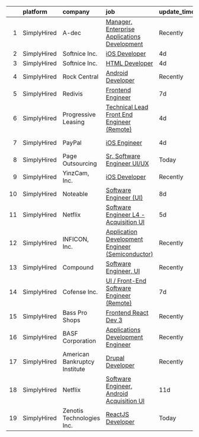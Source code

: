 

|    | platform    | company                       | job                                                                                                                                                      | update_time   | location              |
|---:|:------------|:------------------------------|:---------------------------------------------------------------------------------------------------------------------------------------------------------|:--------------|:----------------------|
|  1 | SimplyHired | A-dec                         | [Manager, Enterprise Applications Development](https://www.simplyhired.com/job/JtrbA23rtxPlI1tYbt5RlyRVLnhy-9rviN-6FkGCx4dKrSAvaldPNA?q=ui+engineer)     | Recently      | Newberg, OR           |
|  2 | SimplyHired | Softnice Inc.                 | [iOS Developer](https://www.simplyhired.com/job/we326FSHsuWYaPwNCn_0gJuICQohz8Fu6B_Qg6Azo43T5P1LbXIl-Q?q=ui+engineer)                                    | 4d            | Remote                |
|  3 | SimplyHired | Softnice Inc.                 | [HTML Developer](https://www.simplyhired.com/job/-THAWfTQUncOq-_e4Qvd6VSTNIefa9kASDTqZ3jhqIx6jbEu6Tx1bg?q=ui+engineer)                                   | 4d            | Remote                |
|  4 | SimplyHired | Rock Central                  | [Android Developer](https://www.simplyhired.com/job/8vDkv29lOpEecAsiYJivYKBsunY4pQd4xIBGbewkBBr45n9T1NbRYw?q=ui+engineer)                                | Recently      | Detroit, MI           |
|  5 | SimplyHired | Redivis                       | [Frontend Engineer](https://www.simplyhired.com/job/G9A1lvKHNML1Kzix3nNUyLQHiGkjWL2p7Mzr4-AhSm04W3GeFew-Ww?q=ui+engineer)                                | 7d            | Remote                |
|  6 | SimplyHired | Progressive Leasing           | [Technical Lead Front End Engineer (Remote)](https://www.simplyhired.com/job/iBy4sCgdjZ0O6hiBTMa6wV--trZiaBxEAEK2Am-IQna8GGbcq8Vncg?q=ui+engineer)       | 4d            | Atlanta, GA           |
|  7 | SimplyHired | PayPal                        | [iOS Engineer](https://www.simplyhired.com/job/XSl_8eubNKeL45SLLw9VrB2Uz8Wvz3TvWYiAZ7GOVXXVDvm3m-RGeg?q=ui+engineer)                                     | 4d            | Illinois +3 locations |
|  8 | SimplyHired | Page Outsourcing              | [Sr. Software Engineer UI/UX](https://www.simplyhired.com/job/c3-plTlxLsys6V3Fstq3rRjEd4bLJS69CA_1hQShekse2bvYts2Elg?q=ui+engineer)                      | Today         | Remote                |
|  9 | SimplyHired | YinzCam, Inc.                 | [iOS Developer](https://www.simplyhired.com/job/O7s3dealHuxhU0MGhoaMnfOJziqVEUTHKEJtlDWUSPF8S_dqWf-8-Q?q=ui+engineer)                                    | Recently      | Pittsburgh, PA        |
| 10 | SimplyHired | Noteable                      | [Software Engineer (UI)](https://www.simplyhired.com/job/YcExTC6jm6nfUdcax8wlPdkglaR_79p4k_kxTiYIxT3ZCym_QOOmFw?q=ui+engineer)                           | 8d            | Remote                |
| 11 | SimplyHired | Netflix                       | [Software Engineer L4 - Acquisition UI](https://www.simplyhired.com/job/MewjA4tIM3AQZ5UEsNQMeDsA1D9LOnO54B8m8m2-ZUhXvcUr0JYaBA?q=ui+engineer)            | 5d            | Remote                |
| 12 | SimplyHired | INFICON, Inc.                 | [Application Development Engineer (Semiconductor)](https://www.simplyhired.com/job/yOq7ACyznCHUfaC5gARxWl9zW_-W5uUdGsHemgbUyBjsBq9dZnbO8g?q=ui+engineer) | Recently      | East Syracuse, NY     |
| 13 | SimplyHired | Compound                      | [Software Engineer, UI](https://www.simplyhired.com/job/Z3yWI3wgzm-IQ2lYeqgPRjCdhqDpc5BwLMSW-RoSi0oKdfYKlAY9zQ?q=ui+engineer)                            | Recently      | Remote                |
| 14 | SimplyHired | Cofense Inc.                  | [UI / Front-End Software Engineer (Remote)](https://www.simplyhired.com/job/F-4Dx8_0iCpZ7yYSo3Lu7Q18LBoVjjQOcCTXtVhR8UqxLMVfyV5OtQ?q=ui+engineer)        | 7d            | Remote                |
| 15 | SimplyHired | Bass Pro Shops                | [Frontend React Dev 3](https://www.simplyhired.com/job/9oPN7EkRtgjzQIOSbhx0DsvOjLVHIN02OkXmtC-oDX8yRnLKQucM2w?q=ui+engineer)                             | Recently      | Springfield, MO       |
| 16 | SimplyHired | BASF Corporation              | [Applications Development Engineer](https://www.simplyhired.com/job/4XIjPwC14oHAKZgN72rule11N_OUOTxPxCdjSt8O8SqQx1rwp8QW0A?q=ui+engineer)                | Recently      | Wyandotte, MI         |
| 17 | SimplyHired | American Bankruptcy Institute | [Drupal Developer](https://www.simplyhired.com/job/zGr4dTEOHqGRQTnUPXjBsg_QGR1ik9DouPt7dAloyctoyr-MX3EffA?q=ui+engineer)                                 | Recently      | Alexandria, VA        |
| 18 | SimplyHired | Netflix                       | [Software Engineer, Android Acquisition UI](https://www.simplyhired.com/job/jWnmbdbYYtNPQMnRlFA3y3jj960VIifRoJBIllrKMrAXFQUABanwhQ?q=ui+engineer)        | 11d           | Remote                |
| 19 | SimplyHired | Zenotis Technologies Inc.     | [ReactJS Developer](https://www.simplyhired.com/job/ylQ3BK9sfooWD6MtzDk0sT6rjXyVxvy0GNeAktqarKdd9lB-pocbfA?q=ui+engineer)                                | Today         | Remote                |